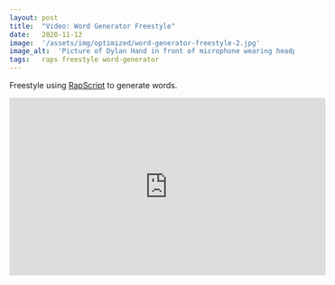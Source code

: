 ```yaml
---
layout: post
title:  "Video: Word Generator Freestyle"
date:   2020-11-12
image:  '/assets/img/optimized/word-generator-freestyle-2.jpg'
image_alt:  'Picture of Dylan Hand in front of microphone wearing headphones'
tags:   raps freestyle word-generator
---
```


Freestyle using [RapScript](https://rapscript.net) to generate words.

<iframe width="560" height="315" src="https://www.youtube.com/embed/rzUPDRDyVa0" frameborder="0" allow="accelerometer; autoplay; encrypted-media; gyroscope; picture-in-picture" allowfullscreen></iframe>
